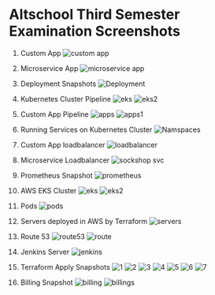 # Altschool Third Semester Examination Screenshots

1. Custom App
![custom app](voting.jpg)

1. Microservice App
![microservice app](sockshop.jpg)

1. Deployment Snapshots
![Deployment](deployment.jpg)

1. Kubernetes Cluster Pipeline
![eks](eks_pipeline.jpg)
![eks2](eks_pipeline_2.jpg)

1. Custom App Pipeline
![apps](deploy_apps_pipeline.jpg)
![apps1](deploy_apps_2_pipeline.jpg)

1. Running Services on Kubernetes Cluster
![Namspaces](namespaces.jpg)

1. Custom App loadbalancer
![loadbalancer](app_lb.jpg)

1. Microservice Loadbalancer
![sockshop svc](sockshop1.jpg)

1. Prometheus Snapshot
![prometheus]()

1. AWS EKS Cluster
![eks](eks.jpg)
![eks2](eks2.jpg)

1. Pods
![pods](pods.jpg)

1. Servers deployed in AWS by Terraform
![servers](servers.jpg)

1. Route 53
![route53](route.jpg)
![route](route53.jpg)

1. Jenkins Server
![jenkins](jenkins.jpg)

1. Terraform Apply Snapshots
![1](console.jpg)
![2](console2.jpg)
![3](console3.jpg)
![4](console4.jpg)
![5](console5.jpg)
![6](console6.jpg)
![7](console7.jpg)

1. Billing Snapshot
![billing](billing.jpg)
![billings](billing2.jpg)


